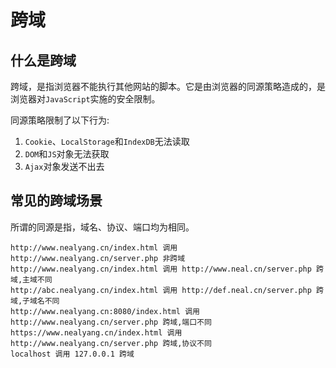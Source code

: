 # 跨域

## 什么是跨域

跨域，是指浏览器不能执行其他网站的脚本。它是由浏览器的同源策略造成的，是浏览器对`JavaScript`实施的安全限制。

同源策略限制了以下行为:

1. `Cookie`、`LocalStorage`和`IndexDB`无法读取
1. `DOM`和`JS`对象无法获取
1. `Ajax`对象发送不出去

## 常见的跨域场景

所谓的同源是指，域名、协议、端口均为相同。

```
http://www.nealyang.cn/index.html 调用 http://www.nealyang.cn/server.php 非跨域
http://www.nealyang.cn/index.html 调用 http://www.neal.cn/server.php 跨域,主域不同
http://abc.nealyang.cn/index.html 调用 http://def.neal.cn/server.php 跨域,子域名不同
http://www.nealyang.cn:8080/index.html 调用 http://www.nealyang.cn/server.php 跨域,端口不同
https://www.nealyang.cn/index.html 调用http://www.nealyang.cn/server.php 跨域,协议不同
localhost 调用 127.0.0.1 跨域
```
